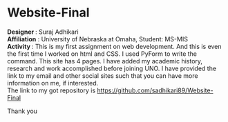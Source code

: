 # Website-Final
<strong>Designer </strong> : Suraj Adhikari <br/>
<strong>Affiliation</strong> : University of Nebraska at Omaha, Student: MS-MIS <br/>
<strong>Activity </strong> : This is my first assignment on web development. And this is even the first time I worked on html and CSS. I used PyForm to write the command. This site has 4 pages. I have added my academic history, research and work accomplished before joining UNO. I have provided the link to my email and other social sites such that you can have more information on me, if interested.<br/>
The link to my got repository is https://github.com/sadhikari89/Website-Final

Thank you
